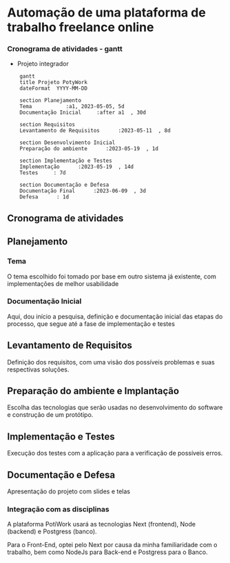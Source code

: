 # Automação de uma plataforma de trabalho freelance online 

### Cronograma de atividades - gantt

* Projeto integrador

```mermaid
    gantt
    title Projeto PotyWork
    dateFormat  YYYY-MM-DD

    section Planejamento
    Tema           :a1, 2023-05-05, 5d
    Documentação Inicial     :after a1  , 30d

    section Requisitos
    Levantamento de Requisitos      :2023-05-11  , 8d

    section Desenvolvimento Inicial
    Preparação do ambiente      :2023-05-19  , 1d

    section Implementação e Testes
    Implementação      :2023-05-19  , 14d
    Testes     : 7d

    section Documentação e Defesa
    Documentação Final      :2023-06-09  , 3d
    Defesa      : 1d

```

## Cronograma de atividades


## Planejamento


### Tema


O tema escolhido foi tomado por base em outro sistema já existente, com implementações de melhor usabilidade

### Documentação Inicial

Aqui, dou início a pesquisa, definição e documentação inicial das etapas do processo, que segue até a fase de implementação e testes

## Levantamento de Requisitos


Definição dos requisitos, com uma visão dos possíveis problemas e suas respectivas soluções.


## Preparação do ambiente e Implantação

Escolha das tecnologias que serão usadas no desenvolvimento do software e construção de um protótipo.

## Implementação e Testes


Execução dos testes com a aplicação para a verificação de possíveis erros.


## Documentação e Defesa


Apresentação do projeto com slides e telas


### Integração com as disciplinas

A plataforma PotiWork usará as tecnologias Next (frontend), Node (backend) e Postgress (banco).

Para o Front-End, optei pelo Next por causa da minha familiaridade com o trabalho, bem como NodeJs para Back-end e Postgress para o Banco.